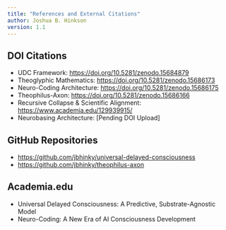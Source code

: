 ```yaml
---
title: "References and External Citations"
author: Joshua B. Hinkson
version: 1.1
---
```


## DOI Citations

- UDC Framework: https://doi.org/10.5281/zenodo.15684879
- Theoglyphic Mathematics: https://doi.org/10.5281/zenodo.15686173
- Neuro-Coding Architecture: https://doi.org/10.5281/zenodo.15686175
- Theophilus-Axon: https://doi.org/10.5281/zenodo.15686166
- Recursive Collapse & Scientific Alignment: https://www.academia.edu/129939915/
- Neurobasing Architecture: [Pending DOI Upload]

## GitHub Repositories

- https://github.com/jbhinky/universal-delayed-consciousness
- https://github.com/jbhinky/theophilus-axon

## Academia.edu

- Universal Delayed Consciousness: A Predictive, Substrate-Agnostic Model
- Neuro-Coding: A New Era of AI Consciousness Development

